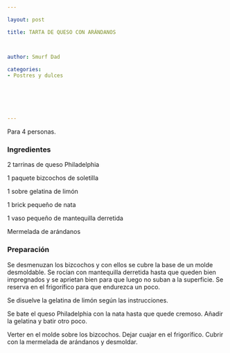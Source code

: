 ```yaml
---

layout: post

title: TARTA DE QUESO CON ARÁNDANOS



author: Smurf Dad

categories:
- Postres y dulces






---
```


Para 4 personas.

<h3>Ingredientes</h3>

2 tarrinas de queso Philadelphia

1 paquete bizcochos de soletilla

1 sobre gelatina de limón

1 brick pequeño de nata

1 vaso pequeño de mantequilla derretida

Mermelada de arándanos

<h3>Preparación</h3>

Se desmenuzan los bizcochos y con ellos se cubre la base de un molde desmoldable. Se rocían con mantequilla derretida hasta que queden bien impregnados y se aprietan bien para que luego no suban a la superficie. Se reserva en el frigorífico para que endurezca un poco.

Se disuelve la gelatina de limón según las instrucciones.

Se bate el queso Philadelphia con la nata hasta que quede cremoso. Añadir la gelatina y batir otro poco.

Verter en el molde sobre los bizcochos. Dejar cuajar en el frigorífico. Cubrir con la mermelada de arándanos y desmoldar.